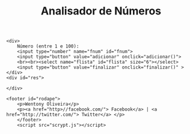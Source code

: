 <!DOCTYPE html>
<html lang="pt-br">
<head>
    <meta charset="utf-8" />
    <meta http-equiv="X-UA-Compatible" content="IE=edge">
    <title>Javão escreapity</title>
    <meta name="viewport" content="width=device-width, initial-scale=1">
    <link rel="stylesheet" href="estilo.css" />
</head>
<body>
<header>
        <h1>Analisador de Números</h1>
</header>
<section>

    <div>
        Número (entre 1 e 100):
        <input type="number" name="fnum" id="fnum">
        <input type="button" value="adicionar" onclick="adicionar()">
        <br><br><select name="flista" id="flista" size="6"></select>
        <input type="button" value="finalizar" onclick="finalizar()" >
    </div>
    <div id="res">
        
    </div>

</section>

    <footer id="rodape">
        <p>Wentony Oliveira</p>
        <p><a href="http>//facebook.com/"> Facebook</a> | <a href="http://twitter.com/"> Twitter</a> </p>
        </footer>
        <script src="scrypt.js"></script>
</body>
</html>
